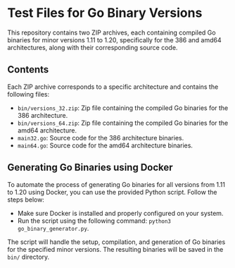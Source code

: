 # Test Files for Go Binary Versions

This repository contains two ZIP archives, each containing compiled Go binaries for minor versions 1.11 to 1.20, specifically for the 386 and amd64 architectures, along with their corresponding source code.

## Contents

Each ZIP archive corresponds to a specific architecture and contains the following files:

- `bin/versions_32.zip`: Zip file containing the compiled Go binaries for the 386 architecture.
- `bin/versions_64.zip`: Zip file containing the compiled Go binaries for the amd64 architecture.
- `main32.go`: Source code for the 386 architecture binaries.
- `main64.go`: Source code for the amd64 architecture binaries.

## Generating Go Binaries using Docker

To automate the process of generating Go binaries for all versions from 1.11 to 1.20 using Docker, you can use the provided Python script. Follow the steps below:

- Make sure Docker is installed and properly configured on your system.
- Run the script using the following command: `python3 go_binary_generator.py`.

The script will handle the setup, compilation, and generation of Go binaries for the specified minor versions. The resulting binaries will be saved in the `bin/` directory.
